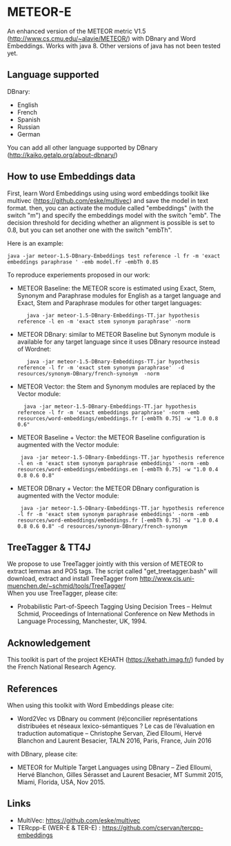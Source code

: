 # METEOR-E

An enhanced version of the METEOR metric V1.5 (http://www.cs.cmu.edu/~alavie/METEOR/) with DBnary and Word Embeddings.
Works with java 8. Other versions of java has not been tested yet.

## Language supported

DBnary:
 + English
 + French
 + Spanish
 + Russian
 + German

You can add all other language supported by DBnary (http://kaiko.getalp.org/about-dbnary/)

## How to use Embeddings data

First, learn Word Embeddings using using word embeddings toolkit like multivec (https://github.com/eske/multivec) and save the model in text format.
then, you can activate the module called "embeddings" (with the switch "m") and specify the embeddings model with the switch "emb". The decision threshold for deciding whether an alignment is possible is set to 0.8, but you can set another one with the switch "embTh". 

Here is an example:

	java -jar meteor-1.5-DBnary-Embeddings test reference -l fr -m 'exact embeddings paraphrase ' -emb model.fr -embTh 0.85

To reproduce experiements proposed in our work:

 + METEOR Baseline: the METEOR score is estimated using Exact, Stem, Synonym and Paraphrase modules for English as a target language and Exact, Stem and Paraphrase modules for other target languages:
 
 
		  java -jar meteor-1.5-DBnary-Embeddings-TT.jar hypothesis reference -l en -m 'exact stem synonym paraphrase' -norm
 
 
 + METEOR DBnary: similar to METEOR Baseline but Synonym module is available for any target language since it uses DBnary resource instead of Wordnet: 

 
		  java -jar meteor-1.5-DBnary-Embeddings-TT.jar hypothesis reference -l fr -m 'exact stem synonym paraphrase'  -d resources/synonym-DBnary/french-synonym  -norm

		  
 + METEOR Vector: the Stem and Synonym modules are replaced by the Vector module:

 
		 java -jar meteor-1.5-DBnary-Embeddings-TT.jar hypothesis reference -l fr -m 'exact embeddings paraphrase' -norm -emb resources/word-embeddings/embeddings.fr [-embTh 0.75] -w "1.0 0.8 0.6"

		 
 + METEOR Baseline + Vector: the METEOR Baseline configuration is augmented with the Vector module:


		java -jar meteor-1.5-DBnary-Embeddings-TT.jar hypothesis reference -l en -m 'exact stem synonym paraphrase embeddings' -norm -emb resources/word-embeddings/embeddings.en [-embTh 0.75] -w "1.0 0.4 0.8 0.6 0.8"
 
 
 + METEOR DBnary + Vector: the METEOR DBnary configuration is augmented with the Vector module:

 
		java -jar meteor-1.5-DBnary-Embeddings-TT.jar hypothesis reference -l fr -m 'exact stem synonym paraphrase embeddings' -norm -emb resources/word-embeddings/embeddings.fr [-embTh 0.75] -w "1.0 0.4 0.8 0.6 0.8" -d resources/synonym-DBnary/french-synonym



## TreeTagger & TT4J

We propose to use TreeTagger jointly with this version of METEOR to extract lemmas and POS tags. The script called "get_treetagger.bash" will download, extract and install TreeTagger from http://www.cis.uni-muenchen.de/~schmid/tools/TreeTagger/ </br>
When you use TreeTagger, please cite:

 + Probabilistic Part-of-Speech Tagging Using Decision Trees – Helmut Schmid, Proceedings of International Conference on New Methods in Language Processing, Manchester, UK, 1994.


## Acknowledgement

This toolkit is part of the project KEHATH (https://kehath.imag.fr/) funded by the French National Research Agency.

## References

When using this toolkit with Word Embeddings please cite:

 + Word2Vec vs DBnary ou comment (ré)concilier représentations distribuées et réseaux lexico-sémantiques ? Le cas de l’évaluation en traduction automatique – Christophe Servan, Zied Elloumi, Hervé Blanchon and Laurent Besacier, TALN 2016, Paris, France, Juin 2016
 
with DBnary, please cite:
 
 + METEOR for Multiple Target Languages using DBnary – Zied Elloumi, Hervé Blanchon, Gilles Sérasset and Laurent Besacier, MT Summit 2015, Miami, Florida, USA, Nov 2015.

## Links

 + MultiVec: https://github.com/eske/multivec
 + TERcpp-E (WER-E & TER-E) : https://github.com/cservan/tercpp-embeddings

